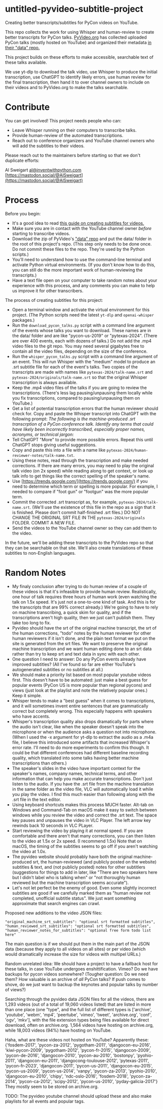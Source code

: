 # untitled-pyvideo-subtitle-project
Creating better transcripts/subtitles for PyCon videos on YouTube.

This repo collects the work for using Whisper and human-review to create better transcripts for PyCon talks. [PyVideo.org](https://pyvideo.org) has collected uploaded PyCon talks (mostly hosted on YouTube) and organized their metadata [in their "data" repo.](https://github.com/pyvideo/data)

This project builds on these efforts to make accessible, searchable text of these talks available.

We use yt-dlp to download the talk video, use Whisper to produce the initial transcription, use ChatGPT to identify likely errors, use human review for the final transcription, then hand it to over channel owners to include on their videos and to PyVideo.org to make the talks searchable.


Contribute
==========

You can get involved! This project needs people who can:

- Leave Whisper running on their computers to transcribe talks.
- Provide human-review of the automated transcriptions.
- Reach out to conference organizers and YouTube channel owners who will add the subtitles to their videos.

Please reach out to the maintainers before starting so that we don't duplicate efforts:

Al Sweigart [al@inventwithpython.com](mailto:al@inventwithpython.com) [https://mastodon.social/@AlSweigart](https://mastodon.social/@AlSweigart)

Process
========

Before you begin:

- It's a good idea to read [this guide on creating subtitles for videos.](https://uxdesign.cc/a-guide-to-the-visual-language-of-closed-captions-and-subtitles-2fda5fa2a325)
- Make sure you are in contact with the YouTube channel owner *before* starting to transcribe videos.
- Download the zip of PyVideo's ["data" repo](https://github.com/pyvideo/data/archive/refs/heads/main.zip) and put the data/ folder in the root of this project's repo. (This step only needs to be done once. Do not commit these files to the repo. They're used by the Python scripts.)
- You'll need to understand how to use the command-line terminal and activate Python virtual environments. (If you don't know how to do this, you can still do the more important work of human-reviewing the transcripts.)
- Have a text file open on your computer to take random notes about your experience with this process, and any comments you can make to help us improve it for other transcribers.

The process of creating subtitles for this project:

- Open a terminal window and activate the virtual environment for this project. (The Python scripts need the latest `yt-dlp` and `openai-whisper` packages.)
- Run the `download_pycon_talks.py` script with a command line argument of the events whose talks you want to download. These names are in the data/ folder and are like "pycon-us-2019" or "pytexas-2024". (There are over 400 events, each with dozens of talks.) Do not add the .mp4 video files to the git repo. You may need several gigabytes free to contain all the video files, depending on the size of the conference.
- Run the `whisper_pycon_talks.py` script with a command line argument of an event. This will run Whisper with the "medium" model to produce an .srt subtitle file for each of the event's talks. Two copies of the transcripts are made with names like `pytexas-2024/talk-name.srt` and `pytexas-2024/originals/talk-name.srt` so that the original Whisper transcription is always available.
- Keep the .mp4 video files of the talks if you are going to review the transcriptions. (There's less lag pausing/unpausing them locally while you fix transcriptions, compared to pausing/unpausing them on YouTube.)
- Get a list of potential transcription errors that the human reviewer should check for. Copy and paste the Whisper transcript into ChatGPT with the following prompt: *The following is the machine-produced .srt transcrption of a PyCon conference talk. Identify any terms that could have likely been incorrectly transcribed, especially proper names, acronyms, or technical jargon:*
- Tell ChatGPT "More" to provide more possible errors. Repeat this until ChatGPT stops giving useful suggestions.
- Copy and paste this into a file with a name like `pytexas-2024/human-reviewer-notes/talk-name.txt`.
- Using these notes, read through the transcription and make needed corrections. If there are many errors, you may need to play the original talk video (on 2x speed) while reading along to get context, or look up talk info to get things like the correct spelling of the speaker's name.
- Use [https://trends.google.com/](https://trends.google.com/) if you need to determine which term or spelling is more popular. For example, I needed to compare if "foot gun" or "footgun" was the more popular term.
- Commit the corrected .srt transcript as, for example, `pytexas-2024/talk-name.srt`. (We'll use the existence of this file in the repo as a sign that it is finished. Please don't commit half-finished .srt files.) DO NOT CHANGE THE ORIGINAL SRT FILE IN THE `pytexas-2024/originals` FOLDER. COMMIT A NEW FILE.
- Send the videos to the YouTube channel owner so they can add them to the video.

In the future, we'll be adding these transcripts to the PyVideo repo so that they can be searchable on that site. We'll also create translations of these subtitles to non-English languages.

Random Notes
==============


- My finaly conclusion after trying to do human review of a couple of these videos is that it's infeasible to provide human review. Realistically, one hour of talk requires three hours of human work (even watching the talk on 1.5x speed. It's just not a one-to-one kind of task. And this is for the transcripts that are 99% correct already.) We're going to have to rely on machine transcribing, a quick skim for quality, and if the transcriptions aren't high quality, then we just can't publish them. They take too long to fix.
- Pyvideo should have the srt of the original machine transcript, the srt of the human corrections, "todo" notes by the human reviewer for other human reviewers if it isn't done, and the plain text format we put on the site is generated from the srt files. We want to preserve the original machine transcription and we want human editing done to an srt data rather than try to keep srt and text data in sync with each other.
- One question I need to answer: Do any PyCon events already have improved subtitles? (All I've found so far are either YouTube's autogenerated subtitles or no subtitles at all.)
- We should make a priority list based on most popular youtube videos first. This doesn't have to be automated: just make a best guess for popular events (PyCon US is more popular than regional pycons) and views (just look at the playlist and note the relatively popular ones.) Keep it simple.
- Whisper tends to make a "best guess" when it comes to transcriptions, and it will sometimes invent entire sentences that are grammatically correct but completely wrong. This especially happens with speakers who have accents.
- Whisper's transcription quality also drops dramatically for parts where the audio isn't clear, like when the speaker doesn't speak into the microphone or when the audience asks a question not into microphone. (When I used the -x argument for yt-dlp to extract the audio as a .m4a file, I believe this introduced some artifacts that increased Whisper's error rate. I'll need to do more experiments to confirm this though. It could be that different conferences had different baseline recording quality, which translated into some talks having better machine transcriptions than others.)
- The speaker's slides in the video have important context for the speaker's names, company names, technical terms, and other information that can help you make accurate transcriptions. Don't just listen to the audio. If you have the .srt file from the machine translation in the same folder as the video file, VLC will automatically load it while you play the video. I find this much easier than following along with the .srt file in the text editor.
- Using keyboard shortcuts makes this process MUCH faster. Alt-tab on Windows and Command-Tab on macOS make it easy to switch between windows while you review the video and correct the .srt text. The space key pauses and unpauses the video in VLC Player. The left arrow key rewinds back 10 seconds in VLC PLayer.
- Start reviewing the video by playing it at normal speed. If you are comfortable and there aren't that many corrections, you can then listen to the video at 1.5x or 2x speed. (I recommend 1.5x) Note that on macOS, the timing of the subtitles seems to go off if you aren't watching the video at 1.0x.
- The pyvideo website should probably have both the original machine-produced srt, the human-reviewed (and publicly posted on the website) subtitles & text, and (not publicly posted) notes for other subtitlers (suggestions for things to add in later, like "There are two speakers here but I didn't label who is talking when" or "not thoroughly human reviewed but the machine transcription seems accurate").
- Let's not let perfect be the enemy of good. Even some slightly incorrect subtitles are good if we carefully marked them as "human review not completed, unofficial subtitle status". We just want something approximate that search engines can crawl.

Proposed new additions to the video JSON files:

    "original_machine_srt_subtitles": "optional srt formatted subtitles",
    "human_reviewed_srt_subtitles": "optional srt formatted subtitles",
    "human_reviewer_notes_for_subtitles": "optional free form todo list here"

The main question is if we should put them in the main part of the JSON data (because they apply to all videos on all sites) or per video (which would dramatically increase the size for videos with multipel URLs.)

Random unrelated idea: We should have a project to have a fallback host for these talks, in case YouTube undergoes enshittification. Vimeo? Do we have backups for pycon videos somewhere? (Tougher question: Do we need them? How valuable is an archive of *all* PyCon talks? If push comes to shove, do we just want to backup the keynotes and popular talks by number of views?)

Searching through the pyvideo data JSON files for all the videos, there are 1,293 videos (out of a total of 19,060 videos listed) that are listed in more than one place (one "type", and the full list of different types is ['archive', 'youtube', 'webm', 'mp4', 'peertube', 'vimeo', 'tweet', 'archive.org', 'conf', 'ogv', 'mkv'], with the file extension types being files available for direct download, often on archive.org. 1,564 videos have hosting on archive.org, while 18,003 videos (94%) have hosting on YouTube. 

Haha, what are these videos not hosted on YouTube? Apparently these: {'fosdem-2017', 'pycon-za-2012', 'pygotham-2011', 'djangocon-eu-2016', 'kiwi-pycon-2009', 'pygotham-2012', 'pycon-fr-2015', 'djangocon-2009', 'pycon-de-2016', 'djangocon-2010', 'pycon-au-2010', 'bostonpy', 'pyohio-2011', 'djangocon-eu-2011', 'djangocong-toulouse-2012', 'pytexas-2011', 'pycon-fr-2023', 'djangocon-2011', 'pycon-us-2011', 'djangocon-eu-2015', 'pycon-us-2009', 'pycon-us-2014', 'vanpy', 'pycon-za-2013', 'pyohio-2010', 'djangocon-eu-2010', 'chipy', 'ndc-oslo-2016', 'fosdem-2018', 'pycon-za-2014', 'pycon-ca-2012', 'scipy-2012', 'pycon-us-2010', 'pyday-galicia-2017'} They mostly seem to be stored on archive.org.

TODO: The pyvideo youtube channel should upload these and also make playlists for all events and popular tags.